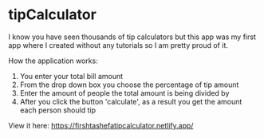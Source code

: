 # tipCalculator

I know you have seen thousands of tip calculators but this app was my first app where I created without any tutorials so I am pretty proud 
of it. 

How the application works:
1. You enter your total bill amount
2. From the drop down box you choose the percentage of tip amount
3. Enter the amount of people the total amount is being divided by
4. After you click the button 'calculate', as a result you get the amount each person should tip

View it here: https://firshtashefatipcalculator.netlify.app/
